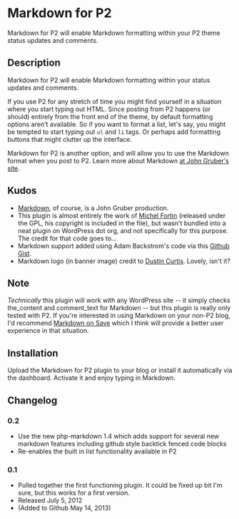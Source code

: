 # Markdown for P2 #

Markdown for P2 will enable Markdown formatting within your P2 theme status updates and comments.

## Description ##

Markdown for P2 will enable Markdown formatting within your status updates and comments.

If you use P2 for any stretch of time you might find yourself in a situation where you start typing out HTML. Since posting from P2 happens (or should) entirely from the front end of the theme, by default formatting options aren't available. So if you want to format a list, let's say, you might be tempted to start typing out <code>ul</code> and <code>li</code> tags. Or perhaps add formatting buttons that might clutter up the interface.

Markdown for P2 is another option, and will allow you to use the Markdown format when you post to P2. Learn more about Markdown [at John Gruber's site](http://daringfireball.net/projects/markdown/).

## Kudos ##

* [Markdown](http://daringfireball.net/projects/markdown/), of course, is a John Gruber production.
* This plugin is almost entirely the work of [Michel Fortin](http://michelf.com/projects/php-markdown/) (released under the GPL, his copyright is included in the file), but wasn't bundled into a neat plugin on WordPress dot org, and not specifically for this purpose. The credit for that code goes to&hellip;
* Markdown support added using Adam Backstrom's code via this [Github Gist](https://gist.github.com/1561020).
* Markdown logo (in banner image) credit to [Dustin Curtis](http://dcurt.is/the-markdown-mark). Lovely, isn't it?

## Note ##

_Technically_ this plugin will work with any WordPress site -- it simply checks the_content and comment_text for Markdown -- but this plugin is really only tested with P2. If you're interested in using Markdown on your non-P2 blog, I'd recommend [Markdown on Save](http://wordpress.org/extend/plugins/markdown-on-save/) which I think will provide a better user experience in that situation.

## Installation ##

Upload the Markdown for P2 plugin to your blog or install it automatically via the dashboard. Activate it and enjoy typing in Markdown.

## Changelog ##

### 0.2 ###
* Use the new php-markdown 1.4 which adds support for several new markdown features including github style backtick fenced code blocks
* Re-enables the built in list functionality available in P2

### 0.1 ###
* Pulled together the first functioning plugin. It could be fixed up bit I'm sure, but this works for a first version.
* Released July 5, 2012
* (Added to Github May 14, 2013)